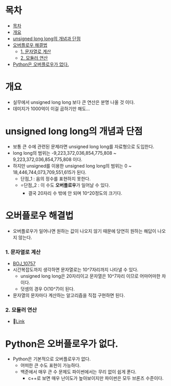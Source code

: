 # 목차
- [목차](#목차)
- [개요](#개요)
- [unsigned long long의 개념과 단점](#unsigned-long-long의-개념과-단점)
- [오버플로우 해결법](#오버플로우-해결법)
    - [1. 문자열로 계산](#1-문자열로-계산)
    - [2. 모듈러 연산](#2-모듈러-연산)
- [Python은 오버플로우가 없다.](#python은-오버플로우가-없다)

# 개요
- 실무에서 unsigned long long 보다 큰 연산은 분명 나올 것 이다.
- 데미지가 1000억이 이걸 곱하기만 해도...

# unsigned long long의 개념과 단점
- 보통 큰 수에 관련된 문제라면 unsigned long long를 자료형으로 도입한다.
- long long의 범위는 -9,223,372,036,854,775,808 ~ 9,223,372,036,854,775,808 이다.
- 하지만 unsigned를 이용한 unsigned long long의 범위는 0 ~ 18,446,744,073,709,551,615가 된다.
  - 단점_1 : 음의 정수를 표현하지 못한다.
  - :star:단점_2 : 이 수도 **오버플로우**가 일어날 수 있다.
    - 결국 20자리 수 밖에 안 되며 10^20정도의 크기다.

# 오버플로우 해결법
- 오버플로우가 일어나면 원하는 값이 나오지 않기 때문에 당연히 원하는 해답이 나오지 않는다.
### 1. 문자열로 계산
- [BOJ_10757](https://www.acmicpc.net/problem/10757)
- 시간복잡도까지 생각하면 문자열로는 10^7자리까지 나타낼 수 있다.
  - unsigned long long은 20자리이고 문자열은 10^7자리 이므로 어마어마한 차이다.
  - 덧셈의 경우 O(10^7)이 된다.
- 문자열의 문자마다 계산하는 알고리즘을 직접 구현하면 된다.
  
### 2. 모듈러 연산
- :link:[Link](https://github.com/pjw960316/Unity_Client_Programmer/blob/main/Computer%20Science/Math/Modulo.md)

# Python은 오버플로우가 없다.
- Python은 기본적으로 오버플로우가 없다.
  - 어떠한 큰 수도 표현이 가능하다.
  - 백준에서 매우 큰 수 문제도 파이썬에서는 무리 없이 쉽게 푼다.
    - c++로 보면 매우 난이도가 높아보이지만 파이썬은 모두 브론즈 수준이다.
